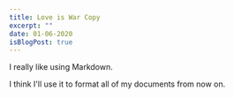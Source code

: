 ```yaml
---
title: Love is War Copy
excerpt: ""
date: 01-06-2020
isBlogPost: true
---
```


I really like using Markdown.

I think I'll use it to format all of my documents from now on.